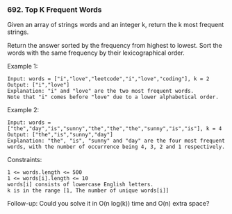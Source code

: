 ### 692. Top K Frequent Words

Given an array of strings words and an integer k, return the k most frequent strings.

Return the answer sorted by the frequency from highest to lowest. Sort the words with the same frequency by their lexicographical order. 

Example 1:

    Input: words = ["i","love","leetcode","i","love","coding"], k = 2
    Output: ["i","love"]
    Explanation: "i" and "love" are the two most frequent words.
    Note that "i" comes before "love" due to a lower alphabetical order.

Example 2:

    Input: words = ["the","day","is","sunny","the","the","the","sunny","is","is"], k = 4
    Output: ["the","is","sunny","day"]
    Explanation: "the", "is", "sunny" and "day" are the four most frequent words, with the number of occurrence being 4, 3, 2 and 1 respectively.

 

Constraints:

    1 <= words.length <= 500
    1 <= words[i].length <= 10
    words[i] consists of lowercase English letters.
    k is in the range [1, The number of unique words[i]]

 

Follow-up: Could you solve it in O(n log(k)) time and O(n) extra space?
